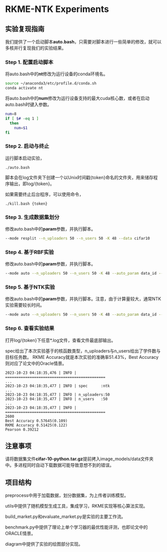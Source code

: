 # RKME-NTK Experiments

## 实验复现指南

我们提供了一个启动脚本**auto.bash**，只需要对脚本进行一些简单的修改，就可以多核并行复现我们的实验结果。

### Step 1. 配置启动脚本

将auto.bash中的**nt**修改为运行设备的conda环境名。

```bash
source ~/anaconda3/etc/profile.d/conda.sh
conda activate nt
```

将auto.bash中的**num**修改为运行设备支持的最大cuda核心数，或者在启动auto.bash时键入参数。
```bash
num=8
if [ $# -eq 1 ]
  then
    num=$1
fi
```

### Step 2. 启动与终止

运行脚本启动实验，
```
./auto.bash
```

脚本会在log文件夹下创建一个以Unix时间戳{token}命名的文件夹，用来储存程序输出，即log/{token}。 

如果需要终止后台程序，可以使用命令，

```
./kill.bash {token}
```

### Step 3. 生成数据集划分

修改auto.bash中的**param**参数，并执行脚本。
```bash
--mode resplit --n_uploaders 50 --n_users 50 -K 48 --data cifar10
```

### Step 4. 基于RBF实验

修改auto.bash中的**param**参数，并执行脚本。

```bash
--mode auto --n_uploaders 50 --n_users 50 -K 48 --auto_param data_id --spec rbf --data cifar10
```

### Step 5. 基于NTK实验

修改auto.bash中的**param**参数，并执行脚本。注意，由于计算量较大，通常NTK实验需要较长时间。

```bash
--mode auto --n_uploaders 50 --n_users 50 -K 48 --auto_param data_id --spec ntk --data cifar10
```

### Step 6. 查看实验结果

打开log/{token}下任意*.log文件，查看文件最底部输出。

spec给出了本次实验基于的核函数类型，n_uploaders与n_users给出了学件数与目标任务数。
RKME Accuracy就是本次实验的准确率51.43%，Best Accuracy则对应了论文中的Oracle情景。


```log
2023-10-23 04:18:35,476 | INFO | =============================================
...
2023-10-23 04:18:35,477 | INFO | spec      :ntk
...
2023-10-23 04:18:35,477 | INFO | n_uploaders:50
2023-10-23 04:18:35,477 | INFO | n_users   :50
...
2023-10-23 04:18:35,477 | INFO | =============================================
2600
Best Accuracy 0.57645(0.109)
RKME Accuracy 0.51425(0.122)
Pearson 0.39212
```


## 注意事项

请将数据集文件**cifar-10-python.tar.gz**提前拷入image_models/data文件夹中。多进程同时自动下载数据可能导致意想不到的错误。


## 项目结构

preprocess中用于加载数据，划分数据集，为上传者训练模型。

utils中提供了随机模型生成工具，集成学习，RKME实现等核心算法实现。

build_market.py和evaluate_market.py是实验的主要工作流。

benchmark.py中提供了理论上单个学习器的最优性能评测，也即论文中的ORACLE情景。

diagram中提供了实验的绘图部分实现。
